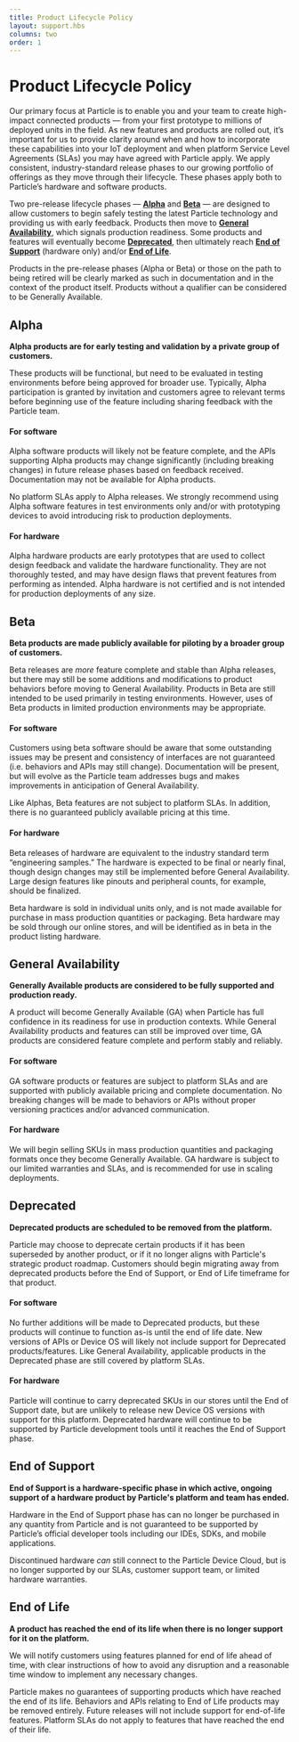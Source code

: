 ```yaml
---
title: Product Lifecycle Policy
layout: support.hbs
columns: two
order: 1
---
```


# Product Lifecycle Policy

Our primary focus at Particle is to enable you and your team to create
high-impact connected products — from your first prototype to millions
of deployed units in the field. As new features and products are rolled
out, it’s important for us to provide clarity around when and how to
incorporate these capabilities into your IoT deployment and when platform Service Level Agreements (SLAs) you may have agreed with Particle apply. We apply consistent, industry-standard release phases to our growing portfolio of offerings as they move through their lifecycle. These phases apply both to Particle’s hardware and software products.

Two pre-release lifecycle phases — [**Alpha**](#alpha) and [**Beta**](#beta) — are designed to allow customers to begin safely testing the latest Particle technology and providing us with early feedback. Products then move to [**General Availability**](#general-availability), which signals production readiness. Some products and features will eventually become [**Deprecated**](#deprecated), then ultimately reach [**End of Support**](#end-of-support) (hardware only) and/or [**End of Life**](#end-of-life).

Products in the pre-release phases (Alpha or Beta) or those on the path
to being retired will be clearly marked as such in documentation and in the context of the product
itself. Products without a qualifier can be considered to be Generally
Available.

## Alpha

**Alpha products are for early testing and validation by a private group of customers.**

These products will be functional, but need to be evaluated in testing environments before being approved for broader use.  Typically, Alpha participation is granted by invitation and customers agree to relevant terms before beginning use of the feature including sharing feedback with the Particle team.

#### For software

Alpha software products will likely not be feature complete, and the APIs supporting Alpha products may change significantly (including breaking changes) in future release phases based on feedback received. Documentation may not be available for Alpha products.

No platform SLAs apply to Alpha releases. We strongly recommend using Alpha software features in test environments only and/or with prototyping devices to avoid introducing risk to production deployments.

#### For hardware

Alpha hardware products are early prototypes that are used to collect design feedback and validate the hardware functionality. They are not thoroughly tested, and may have design flaws that prevent features from performing as intended. Alpha hardware is not certified and is not intended for production deployments of any size.

## Beta

**Beta products are made publicly available for piloting by a broader group of customers.**

Beta releases are _more_ feature complete and stable than Alpha releases, but there may still be some additions and modifications to product behaviors before moving to General Availability. Products in Beta are still intended to be used primarily in testing environments. However, uses of Beta products in limited production environments may be appropriate.

#### For software

Customers using beta software should be aware that some outstanding issues may be present and consistency of interfaces are not guaranteed (i.e. behaviors and APIs may still change). Documentation will be present, but will evolve as the Particle team addresses bugs and makes improvements in anticipation of General Availability.

Like Alphas, Beta features are not subject to platform SLAs. In addition, there is no guaranteed publicly available pricing at this time.

#### For hardware

Beta releases of hardware are equivalent to the industry standard term “engineering samples.” The hardware is expected to be final or nearly final, though design changes may still be implemented before General Availability. Large design features like pinouts and peripheral counts, for example, should be finalized.

Beta hardware is sold in individual units only, and is not made available for purchase in mass production quantities or packaging. Beta hardware may be sold through our online stores, and will be identified as in beta in the product listing hardware.

## General Availability

**Generally Available products are considered to be fully supported and production ready.**

A product will become Generally Available (GA) when Particle has full confidence in its readiness for use in production contexts. While General Availability products and features can still be improved over time, GA products are considered feature complete and perform stably and reliably.

#### For software

GA software products or features are subject to platform SLAs and are supported with publicly available pricing and complete documentation. No breaking changes will be made to behaviors or APIs without proper versioning practices and/or advanced communication.

#### For hardware

We will begin selling SKUs in mass production quantities and packaging formats once they become Generally Available. GA hardware is subject to our limited warranties and SLAs, and is recommended for use in scaling deployments.

## Deprecated

**Deprecated products are scheduled to be removed from the platform.**

Particle may choose to deprecate certain products if it has been superseded by another product, or if it no longer aligns with Particle's strategic product roadmap. Customers should begin migrating away from deprecated products before the End of Support, or End of Life timeframe for that product.

#### For software

No further additions will be made to Deprecated products, but these products will continue to function as-is until the end of life date. New versions of APIs or Device OS will likely not include support for Deprecated products/features. Like General Availability, applicable products in the Deprecated phase are still covered by platform SLAs.

#### For hardware

Particle will continue to carry deprecated SKUs in our stores until the End of Support date, but are unlikely to release new Device OS versions with support for this platform. Deprecated hardware will continue to be supported by Particle development tools until it reaches the End of Support phase.

## End of Support

**End of Support is a hardware-specific phase in which active, ongoing
support of a hardware product by Particle's platform and team has ended.**

Hardware in the End of Support phase has can no longer be purchased in any quantity from Particle and is not guaranteed to be supported by Particle’s official developer tools including our IDEs, SDKs, and mobile applications.

Discontinued hardware _can_ still connect to the Particle Device Cloud, but is no longer supported by our SLAs, customer support team, or limited hardware warranties.

## End of Life

**A product has reached the end of its life when there is no longer support for it on the platform.**

We will notify customers using features planned for end of life ahead of time, with clear instructions of how to avoid any disruption and a reasonable time window to implement any necessary changes.

Particle makes no guarantees of supporting products which have reached the end of its life. Behaviors and APIs relating to End of Life products may be removed entirely. Future releases will not include support for end-of-life features. Platform SLAs do not apply to features that have reached the end of their life.

